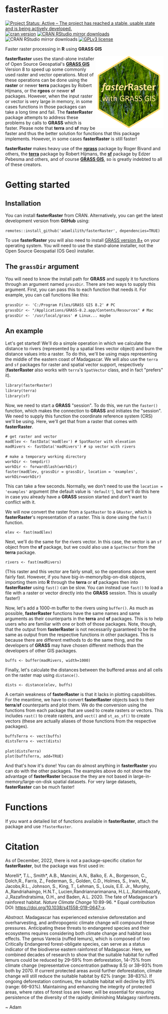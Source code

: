# fasterRaster
<!-- badges: start -->

[![Project Status: Active – The project has reached a stable, usable state and is being actively developed.](https://www.repostatus.org/badges/latest/active.svg)](https://www.repostatus.org/#active)
[![cran version](https://www.r-pkg.org/badges/version/fasterRaster)](https://cran.r-project.org/package=fasterRaster)
[![CRAN RStudio mirror downloads](https://cranlogs.r-pkg.org/badges/grand-total/fasterRaster?color=yellow)](https://r-pkg.org/pkg/fasterRaster)
![CRAN RStudio mirror downloads](https://cranlogs.r-pkg.org/badges/fasterRaster?color=lightgrey)
[![GPLv3 license](https://img.shields.io/badge/License-GPLv3-blue.svg)](http://perso.crans.org/besson/LICENSE.html)

<!-- badges: end -->



Faster raster processing in **R** using **GRASS GIS**

<img align="right" src="fasterRaster.png" height="230"/>  

**fasterRaster** uses the stand-alone installer of Open Source Geospatial's <a href="https://grass.osgeo.org/rgrass/">**GRASS GIS**</a> Version 8 to speed up some commonly used raster and vector operations. Most of these operations can be done using the **raster** or newer **terra** packages by Robert Hijmans, or the **rgeos** or newer **sf** packages.  However, when the input raster or vector is very large in memory, in some cases functions in those packages can take a long time and fail. The **fasterRaster** package attempts to address these problems by calls to **GRASS** which is faster. Please note that **terra** and **sf** may be faster and thus the better solution for functions that this package implements. However, in some cases **fasterRaster** is still faster!

**fasterRaster** makes heavy use of the <a href="https://cran.r-project.org/package=rgrass">**rgrass**</a> package by Roger Bivand and others, the <a href="https://cran.r-project.org/package=rgrass">**terra**</a> package by Robert Hijmans, the <a href="https://cran.r-project.org/package=sf">**sf**</a> package by Edzer Pebesma and others, and of course <a href="https://grass.osgeo.org/">**GRASS GIS**</a>, so is greatly indebted to all of these creators.

# Getting started #

## Installation ###

You can install **fasterRaster** from CRAN.  Alternatively, you can get the latest development version from **GitHub** using:  

`remotes::install_github('adamlilith/fasterRaster', dependencies=TRUE)`  

To use **fasterRaster** you will also need to install [GRASS version 8+](https://grass.osgeo.org/) on your operating system. You will need to use the stand-alone installer, not the Open Source Geospatial (OS Geo) installer.

## The `grassDir` argument

You will need to know the install path for **GRASS** and supply it to functions through an argument named `grassDir`. There are two ways to supply this argument. First, you can pass this to each function that needs it. For example, you can call functions like this:  

`grassDir <- 'C:/Program Files/GRASS GIS 8.2' # PC`  
`grassDir <- "/Applications/GRASS-8.2.app/Contents/Resources" # Mac`  
`grassDir <- '/usr/local/grass' # Linux... maybe`  

## An example ##

Let's get started! We'll do a simple operation in which we calculate the distance to rivers (represented by a spatial lines vector object) and burn the distance values into a raster. To do this, we'll be using maps representing the middle of the eastern coast of Madagascar. We will also use the `terra` and `sf` packages for raster and spatial vector support, respectively (**fasterRaster** also works with `terra`'s `SpatVector` class, and in fact "prefers" it).

`library(fasterRaster)`  
`library(terra)`  
`library(sf)`  

Now, we need to start a **GRASS** "session". To do this, we run the `faster()` function, which makes the connection to **GRASS** and initiates the "session". We need to supply this function the coordinate reference system (CRS) we'll be using.  Here, we'll get that from a raster that comes with **fasterRaster**.

```
# get raster and vector
madElev <- fastData('madElev') # SpatRaster with elevation
madRivers <- fastData('madRivers') # sp vector with rivers

# make a temporary working directory
workDir <- tempdir()
workDir <- forwardSlash(workDir)
faster(madElev, grassDir = grassDir, location = 'examples', workDir=workDir)
```

This can take a few seconds. Normally, we don't need to use the `location = 'examples'` argument (the default value is `'default'`), but we'll do this here in case you already have a **GRASS** session started and don't want to conflict with it.

We will now convert the raster from a `SpatRaster` to a `GRaster`, which is **fasterRaster**'s representation of a raster. This is done using the `fast()` function.
```
elev <- fast(madElev)
```

Next, we'll do the same for the rivers vector. In this case, the vector is an `sf` object from the **sf** package, but we could also use a `SpatVector` from the **terra** package.
```
rivers <- fast(madRivers)
```

(This raster and this vector are fairly small, so the operations above went fairly fast. However, if you have big-in-memory/big-on-disk objects, importing them into **R** through the **terra** or **sf** packages then into **fasterRaster** using `fast()` can be slow. You can instead use `fast()` to load a file with a raster or vector directly into the **GRASS** session. This is usually faster!)

Now, let's add a 1000-m buffer to the rivers using `buffer()`. As much as possible, **fasterRaster** functions have the same names and same arguments as their counterparts in the **terra** and **sf** packages. This is to help users who are familiar with one or both of those packages. Note, though, that the output from **fasterRaster** is not necessarily guaranteed to be the same as output from the respective functions in other packages. This is because there are different methods to do the same thing, and the developers of **GRASS** may have chosen different methods than the developers of other GIS packages.

```
buffs <- buffer(madRivers, width=1000)
```

Finally, let's calculate the distances between the buffered areas and all cells on the raster map using `distance()`.
```
dists <- distance(elev, buffs)
```

A certain weakness of **fasterRaster** is that it lacks in plotting capabilities. For the meantime, we have to convert **fasterRaster** objects back to their **terra**/**sf** counterparts and plot them. We do the conversion using the functions from each package that are used to create rasters or vectors.  This includes `rast()` to create rasters, and `vect()` and `st_as_sf()` to create vectors (these are actually aliases of those functions from the respective packages).
```
buffsTerra <- vect(buffs)
distsTerra <- vect(dists)

plot(distsTerra)
plot(buffsTerra, add=TRUE)
```

And that's how it's done!  You can do almost anything in **fasterRaster**  you can do with the other packages. The examples above do not show the advantage of **fasterRaster** because the they are not based in large-in-memory/large-on-disk spatial datasets. For very large datasets, **fasterRaster** can be much faster!

# Functions
If you want a detailed list of functions available in **fasterRaster**, attach the package and use `?fasterRaster`.

# Citation #
As of December, 2022, there is not a package-specific citation for **fasterRaster**, but the package was first used in:

Morelli*, T.L., Smith*, A.B., Mancini, A.N., Balko, E. A., Borgenson, C., Dolch,R., Farris, Z., Federman, S., Golden, C.D., Holmes, S., Irwin, M., Jacobs,R.L., Johnson, S., King, T., Lehman, S., Louis, E.E. Jr., Murphy, A.,Randriahaingo, H.N.T., Lucien,Randriannarimanana, H.L.L.,Ratsimbazafy, J.,Razafindratsima, O.H., and Baden, A.L. 2020. The fate of Madagascar’s rainforest habitat.  *Nature Climate Change* 10:89-96. * Equal contribution DOI: <a href="https://doi.org/10.1038/s41558-019-0647-x">https://doi.org/10.1038/s41558-019-0647-x</a>.

*Abstract*. Madagascar has experienced extensive deforestation and overharvesting, and anthropogenic climate change will compound these pressures. Anticipating these threats to endangered species and their ecosystems requires considering both climate change and habitat loss effects. The genus Varecia (ruffed lemurs), which is composed of two Critically Endangered forest-obligate species, can serve as a status indicator of the biodiverse eastern rainforest of Madagascar. Here, we combined decades of research to show that the suitable habitat for ruffed lemurs could be reduced by 29–59% from deforestation, 14–75% from climate change (representative concentration pathway 8.5) or 38–93% from both by 2070. If current protected areas avoid further deforestation, climate change will still reduce the suitable habitat by 62% (range: 38–83%). If ongoing deforestation continues, the suitable habitat will decline by 81% (range: 66–93%). Maintaining and enhancing the integrity of protected areas, where rates of forest loss are lower, will be essential for ensuring persistence of the diversity of the rapidly diminishing Malagasy rainforests.


~ Adam
